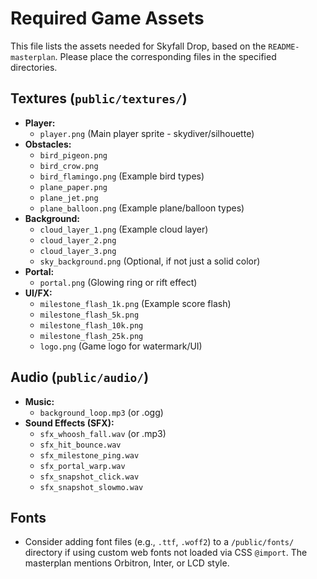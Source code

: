 # Required Game Assets

This file lists the assets needed for Skyfall Drop, based on the `README-masterplan`. Please place the corresponding files in the specified directories.

## Textures (`public/textures/`)

*   **Player:**
    *   `player.png` (Main player sprite - skydiver/silhouette)
*   **Obstacles:**
    *   `bird_pigeon.png`
    *   `bird_crow.png`
    *   `bird_flamingo.png` (Example bird types)
    *   `plane_paper.png`
    *   `plane_jet.png`
    *   `plane_balloon.png` (Example plane/balloon types)
*   **Background:**
    *   `cloud_layer_1.png` (Example cloud layer)
    *   `cloud_layer_2.png`
    *   `cloud_layer_3.png`
    *   `sky_background.png` (Optional, if not just a solid color)
*   **Portal:**
    *   `portal.png` (Glowing ring or rift effect)
*   **UI/FX:**
    *   `milestone_flash_1k.png` (Example score flash)
    *   `milestone_flash_5k.png`
    *   `milestone_flash_10k.png`
    *   `milestone_flash_25k.png`
    *   `logo.png` (Game logo for watermark/UI)

## Audio (`public/audio/`)

*   **Music:**
    *   `background_loop.mp3` (or .ogg)
*   **Sound Effects (SFX):**
    *   `sfx_whoosh_fall.wav` (or .mp3)
    *   `sfx_hit_bounce.wav`
    *   `sfx_milestone_ping.wav`
    *   `sfx_portal_warp.wav`
    *   `sfx_snapshot_click.wav`
    *   `sfx_snapshot_slowmo.wav`

## Fonts

*   Consider adding font files (e.g., `.ttf`, `.woff2`) to a `/public/fonts/` directory if using custom web fonts not loaded via CSS `@import`. The masterplan mentions Orbitron, Inter, or LCD style.
